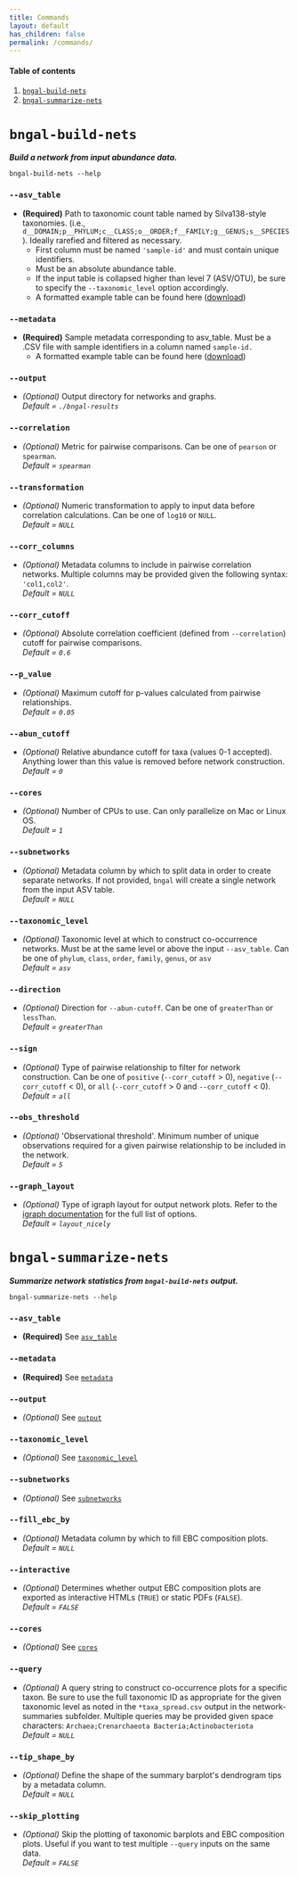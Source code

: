 ```yaml
---
title: Commands
layout: default
has_children: false
permalink: /commands/
---
```


#### Table of contents
1. [`bngal-build-nets`](#bngal-build-nets)
2. [`bngal-summarize-nets`](#bngal-summarize-nets)


# `bngal-build-nets`

***Build a network from input abundance data.***

```
bngal-build-nets --help
```

### **`--asv_table`**

* **(Required)** Path to taxonomic count table named by Silva138-style taxonomies. (i.e., `d__DOMAIN;p__PHYLUM;c__CLASS;o__ORDER;f__FAMILY;g__GENUS;s__SPECIES`). Ideally rarefied and filtered as necessary.
	* First column must be named `'sample-id'` and must contain unique identifiers.
	* Must be an absolute abundance table.
	* If the input table is collapsed higher than level 7 (ASV/OTU), be sure to specify the `--taxonomic_level` option accordingly.
	* A formatted example table can be found here ([download](https://journals.asm.org/doi/suppl/10.1128/aem.01682-23/suppl_file/aem.01682-23-s0006.csv))

### **`--metadata`**
* **(Required)** Sample metadata corresponding to asv_table. Must be a .CSV file with sample identifiers in a column named `sample-id.`
	* A formatted example table can be found here ([download](https://journals.asm.org/doi/suppl/10.1128/aem.01682-23/suppl_file/aem.01682-23-s0004.csv))


### **`--output`**
* *(Optional)* Output directory for networks and graphs.<br>*Default = `./bngal-results`*

### **`--correlation`**
* *(Optional)* Metric for pairwise comparisons. Can be one of `pearson` or `spearman`.<br>*Default = `spearman`*

### **`--transformation`**
* *(Optional)* Numeric transformation to apply to input data before correlation calculations. Can be one of `log10` or `NULL`.<br>*Default = `NULL`*

### **`--corr_columns`**
* *(Optional)* Metadata columns to include in pairwise correlation networks. Multiple columns may be provided given the following syntax: `'col1,col2'`.<br>*Default = `NULL`*

### **`--corr_cutoff`**
* *(Optional)* Absolute correlation coefficient (defined from `--correlation`) cutoff for pairwise comparisons.<br>*Default = `0.6`*

### **`--p_value`**
* *(Optional)* Maximum cutoff for p-values calculated from pairwise relationships.<br>*Default = `0.05`*

### **`--abun_cutoff`**
* *(Optional)* Relative abundance cutoff for taxa (values 0-1 accepted). Anything lower than this value is removed before network construction.<br>*Default = `0`*

### **`--cores`**
* *(Optional)* Number of CPUs to use. Can only parallelize on Mac or Linux OS.<br>*Default = `1`*

### **`--subnetworks`**
* *(Optional)* Metadata column by which to split data in order to create separate networks. If not provided, `bngal` will create a single network from the input ASV table.<br>*Default = `NULL`*

### **`--taxonomic_level`**
* *(Optional)* Taxonomic level at which to construct co-occurrence networks. Must be at the same level or above the input `--asv_table`. Can be one of `phylum`, `class`, `order`, `family`, `genus`, or `asv`<br>*Default = `asv`*

### **`--direction`**
* *(Optional)* Direction for `--abun-cutoff`. Can be one of `greaterThan` or `lessThan`.<br>*Default = `greaterThan`*

### **`--sign`**
* *(Optional)* Type of pairwise relationship to filter for network construction. Can be one of `positive` (`--corr_cutoff` > 0), `negative` (`--corr_cutoff` < 0), or `all` (`--corr_cutoff` > 0 and `--corr_cutoff` < 0).<br>*Default = `all`*

### **`--obs_threshold`**
* *(Optional)* 'Observational threshold'. Minimum number of unique observations required for a given pairwise relationship to be included in the network.<br>*Default = `5`*

### **`--graph_layout`**
* *(Optional)* Type of igraph layout for output network plots. Refer to the [igraph documentation](https://igraph.org/r/html/latest/layout_.html) for the full list of options.<br>*Default = `layout_nicely`*


# `bngal-summarize-nets`

***Summarize network statistics from `bngal-build-nets` output.***

```
bngal-summarize-nets --help
```

### **`--asv_table`**

* **(Required)** See [`asv_table`](#--asv_table)

### **`--metadata`**

* **(Required)** See [`metadata`](#--metadata)

### **`--output`**

* *(Optional)* See [`output`](#--output)

### **`--taxonomic_level`**
* *(Optional)* See [`taxonomic_level`](#--taxonomic_level)

### **`--subnetworks`**
* *(Optional)* See [`subnetworks`](#--subnetworks)

### **`--fill_ebc_by`**
* *(Optional)* Metadata column by which to fill EBC composition plots.<br>*Default = `NULL`*

### **`--interactive`**
* *(Optional)* Determines whether output EBC composition plots are exported as interactive HTMLs (`TRUE`) or static PDFs (`FALSE`).<br>*Default = `FALSE`*

### **`--cores`**
* *(Optional)* See [`cores`](#--cores)

### **`--query`**
* *(Optional)* A query string to construct co-occurrence plots for a specific taxon. Be sure to use the full taxonomic ID as appropriate for the given taxonomic level as noted in the `*taxa_spread.csv` output in the network-summaries subfolder. Multiple queries may be provided given space characters: `Archaea;Crenarchaeota Bacteria;Actinobacteriota`<br>*Default = `NULL`*

### **`--tip_shape_by`**
* *(Optional)* Define the shape of the summary barplot's dendrogram tips by a metadata column.<br>*Default = `NULL`*

### **`--skip_plotting`**
* *(Optional)* Skip the plotting of taxonomic barplots and EBC composition plots. Useful if you want to test multiple `--query` inputs on the same data.<br>*Default = `FALSE`*

